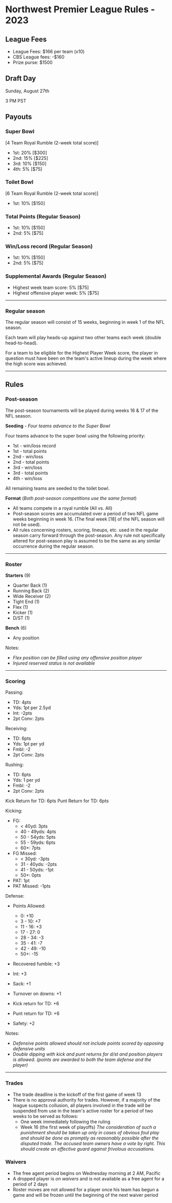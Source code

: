 # Northwest Premier League Rules - 2023

## League Fees

- League Fees: $166 per team (x10)
- CBS League fees: -$160
- Prize purse: $1500

## Draft Day

Sunday, August 27th

3 PM PST

## Payouts

### Super Bowl

[4 Team Royal Rumble (2-week total score)]

- 1st: 20% [$300]
- 2nd: 15% [$225]
- 3rd: 10% [$150]
- 4th: 5% [$75]

### Toilet Bowl

[6 Team Royal Rumble (2-week total score)]

- 1st: 10% [$150]

### Total Points (Regular Season)

- 1st: 10% [$150]
- 2nd: 5% [$75]

### Win/Loss record (Regular Season)

- 1st: 10% [$150]
- 2nd: 5% [$75]

### Supplemental Awards (Regular Season)

- Highest week team score: 5% [$75]
- Highest offensive player week: 5% [$75]

---

### Regular season

The regular season will consist of 15 weeks, beginning in week 1 of the NFL season.

Each team will play heads-up against two other teams each week (double head-to-head).

For a team to be eligible for the Highest Player Week score, the player in question must have been on the team's active lineup during the week where the high score was achieved.

---

## Rules

### Post-season

The post-season tournaments will be played during weeks 16 & 17 of the NFL season.

**Seeding** - *Four teams advance to the Super Bowl*

Four teams advance to the super bowl using the following priority:

- 1st - win/loss record
- 1st - total points
- 2nd - win/loss
- 2nd - total points
- 3rd - win/loss
- 3rd - total points
- 4th - win/loss

All remaining teams are seeded to the toilet bowl.

**Format** (*Both post-season competitions use the same format*)

- All teams compete in a royal rumble (All vs. All)
- Post-season scores are accumulated over a period of two NFL game weeks beginning in week 16. \(The final week \[18] of the NFL season will not be used).
- All rules concerning rosters, scoring, lineups, etc. used in the regular season carry forward through the post-season. Any rule not specifically altered for post-season play is assumed to be the same as any similar occurrence during the regular season.

---

### Roster

**Starters** (9)

- Quarter Back (1)
- Running Back (2)
- Wide Receiver (2)
- Tight End (1)
- Flex (1)
- Kicker (1)
- D/ST (1)

**Bench** (6)

- Any position

Notes:

- *Flex position can be filled using any offensive position player*
- *Injured reserved status is not available*

---

### Scoring

Passing:

- TD: 4pts
- Yds: 1pt per 2.5yd
- Int: -2pts
- 2pt Conv: 2pts

Receiving:

- TD: 6pts
- Yds: 1pt per yd
- Fmbl: -2
- 2pt Conv: 2pts

Rushing:

- TD: 6pts
- Yds: 1 per yd
- Fmbl: -2
- 2pt Conv: 2pts

Kick Return for TD: 6pts
Punt Return for TD: 6pts

Kicking:

- FG:
  - < 40yd: 3pts
  - 40 - 49yds: 4pts
  - 50 - 54yds: 5pts
  - 55 - 59yds: 6pts
  - 60+: 7pts
- FG Missed:
  - < 30yd: -3pts
  - 31 - 40yds: -2pts
  - 41 - 50yds: -1pt
  - 50+: 0pts
- PAT: 1pt
- PAT Missed: -1pts

Defense:

- Points Allowed:
  - 0: +10
  - 3 - 10: +7
  - 11 - 16: +3
  - 17 - 27: 0
  - 28 - 34: -3
  - 35 - 41: -7
  - 42 - 49: -10
  - 50+: -15


- Recovered fumble:           +3
- Int:                        +3
- Sack:                       +1
- Turnover on downs:          +1
- Kick return for TD:         +6
- Punt return for TD:         +6
- Safety:                     +2

Notes:

- *Defensive points allowed should not include points scored by opposing defensive units*
- *Double dipping with kick and punt returns for d/st and position players is allowed. (points are awarded to both the team defense and the player)*

---

### Trades

- The trade deadline is the kickoff of the first game of week 13
- There is no approval authority for trades. However, if a majority of the league suspects collusion, all players involved in the trade will be suspended from use in the team's active roster for a period of two weeks to be served as follows:
  - One week immediately following the ruling
  - Week 16 (the first week of playoffs)
*The consideration of such a punishment should be taken up only in cases of obvious foul play and should be done as promptly as reasonably possible after the disputed trade. The accused team owners have a vote by right. This should create an effective guard against frivolous accusations.*

### Waivers

- The free agent period begins on Wednesday morning at 2 AM, Pacific
- A dropped player is *on waivers* and is not available as a free agent for a period of 2 days
- Roster moves are not allowed for a player once his team has begun a game and will be frozen until the beginning of the next waiver period
